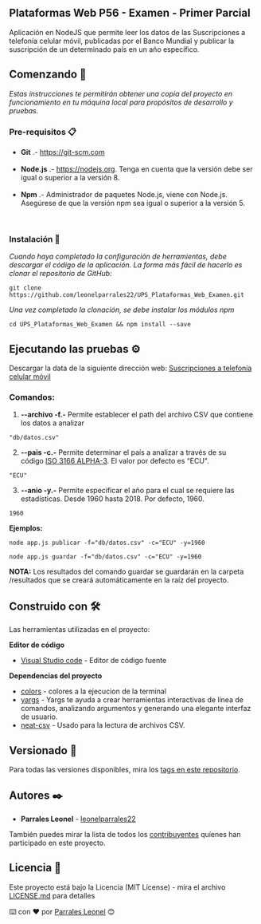 ## Plataformas Web P56 - Examen - Primer Parcial 

Aplicación en NodeJS que permite leer los datos de las
Suscripciones a telefonía celular móvil, publicadas por el Banco
Mundial y publicar la suscripción de un determinado país en un
año específico.

## Comenzando 🚀

_Estas instrucciones te permitirán obtener una copia del proyecto en funcionamiento en tu máquina local para propósitos de desarrollo y pruebas._

### Pre-requisitos 📋

 * **Git** .- https://git-scm.com<br/><br/>
 * **Node.js** .- https://nodejs.org. Tenga en cuenta que la versión debe ser igual o superior a la versión 8.<br/><br/>
 * **Npm** .- Administrador de paquetes Node.js, viene con Node.js. Asegúrese de que la versión npm sea igual o superior a la versión 5.
<br/>
<!-- 
**Nota.-** Instalar la versión en linux 12.x
   ```
   sudo apt-get install curl
   curl -sLhttps://deb.nodesource.com/setup_12.x | sudo -E bash -
   sudo apt-get install nodejs
   ``` -->
   
 <!-- * **Windows**
 1. Instalar Visual Studio Code
    https://code.visualstudio.com/download
 2. Instalar node.js
    https://nodejs.org/es/
 3. Instalar la extensión del terminal en Visual Studio Code
    En Visual Studio Code, puede abrir una terminal integrada, inicialmente comenzando en la raíz de su espacio de trabajo. -->


### Instalación 🔧

_Cuando haya completado la configuración de herramientas, debe descargar el código de la aplicación. La forma más fácil de hacerlo es clonar el repositorio de GitHub:_

```
git clone https://github.com/leonelparrales22/UPS_Plataformas_Web_Examen.git
```

_Una vez completado la clonación, se debe instalar los módulos npm_

```
cd UPS_Plataformas_Web_Examen && npm install --save
```

## Ejecutando las pruebas ⚙️

Descargar la data de la siguiente dirección web: [Suscripciones a telefonía celular móvil](http://api.worldbank.org/v2/es/indicator/IT.CEL.SETS?downloadformat=csv)


### Comandos:

1. **--archivo -f.-** Permite establecer el path del archivo CSV que contiene los datos a analizar


```
"db/datos.csv" 
```

2. **--pais -c.-** Permite determinar el país a analizar a través de su código [ISO 3166 ALPHA-3](https://laendercode.net/es/3-letter-list.html). El valor por defecto es “ECU".

```
"ECU" 
```
3. **--anio -y.-** Permite especificar el año para el cual se requiere las estadísticas. Desde 1960 hasta 2018. Por defecto, 1960.
```
1960 
```


**Ejemplos:**
```
node app.js publicar -f="db/datos.csv" -c="ECU" -y=1960
```
```
node app.js guardar -f="db/datos.csv" -c="ECU" -y=1960
```

**NOTA:** Los resultados del comando guardar se guardarán en la carpeta /resultados que se creará automáticamente en la raíz del proyecto.



## Construido con 🛠️

Las herramientas utilizadas en el proyecto:

**Editor de código** 

* [Visual Studio code](https://code.visualstudio.com/) - Editor de código fuente

**Dependencias del proyecto** 
* [colors](https://www.npmjs.com/package/colors) - colores a la ejecucion de la terminal
* [yargs](https://www.npmjs.com/package/yargs) - Yargs te ayuda a crear herramientas interactivas de línea de comandos, analizando argumentos y generando una elegante interfaz de usuario.
* [neat-csv](https://www.npmjs.com/package/neat-csv) - Usado para la lectura de archivos CSV.

## Versionado 📌

Para todas las versiones disponibles, mira los [tags en este repositorio](https://github.com/leonelparrales22/UPS_Plataformas_Web_Examen/releases).

## Autores ✒️

* **Parrales Leonel** - [leonelparrales22](https://github.com/leonelparrales22)

También puedes mirar la lista de todos los [contribuyentes](https://github.com/karlaVane/Proyecto-VII-Node.JS/graphs/contributors) quíenes han participado en este proyecto. 

## Licencia 📄

Este proyecto está bajo la Licencia (MIT License) - mira el archivo [LICENSE.md](LICENSE.md) para detalles

⌨️ con ❤️ por [Parrales Leonel](https://github.com/leonelparrales22) 😊
